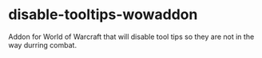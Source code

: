 # disable-tooltips-wowaddon

Addon for World of Warcraft that will disable tool tips so they are not in the way durring combat. 
